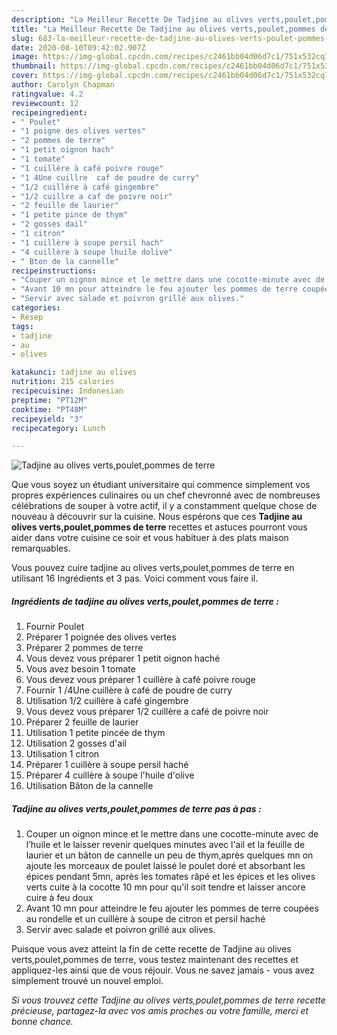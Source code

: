 ```yaml
---
description: "La Meilleur Recette De Tadjine au olives verts,poulet,pommes de terre"
title: "La Meilleur Recette De Tadjine au olives verts,poulet,pommes de terre"
slug: 683-la-meilleur-recette-de-tadjine-au-olives-verts-poulet-pommes-de-terre
date: 2020-08-10T09:42:02.907Z
image: https://img-global.cpcdn.com/recipes/c2461bb04d06d7c1/751x532cq70/tadjine-au-olives-vertspouletpommes-de-terre-photo-principale-de-la-recette.jpg
thumbnail: https://img-global.cpcdn.com/recipes/c2461bb04d06d7c1/751x532cq70/tadjine-au-olives-vertspouletpommes-de-terre-photo-principale-de-la-recette.jpg
cover: https://img-global.cpcdn.com/recipes/c2461bb04d06d7c1/751x532cq70/tadjine-au-olives-vertspouletpommes-de-terre-photo-principale-de-la-recette.jpg
author: Carolyn Chapman
ratingvalue: 4.2
reviewcount: 12
recipeingredient:
- " Poulet"
- "1 poigne des olives vertes"
- "2 pommes de terre"
- "1 petit oignon hach"
- "1 tomate"
- "1 cuillère à café poivre rouge"
- "1 4Une cuillre  caf de poudre de curry"
- "1/2 cuillère à café gingembre"
- "1/2 cuillre a caf de poivre noir"
- "2 feuille de laurier"
- "1 petite pince de thym"
- "2 gosses dail"
- "1 citron"
- "1 cuillère à soupe persil hach"
- "4 cuillère à soupe lhuile dolive"
- " Bton de la cannelle"
recipeinstructions:
- "Couper un oignon mince et le mettre dans une cocotte-minute avec de l’huile et le laisser revenir quelques minutes avec l&#39;ail et la feuille de laurier et un bâton de cannelle un peu de thym,après quelques mn on ajoute les morceaux de poulet laissé le poulet doré et absorbant les épices pendant 5mn, après les tomates râpé et les épices et les olives verts cuite à la cocotte 10 mn pour qu&#39;il soit tendre et laisser ancore cuire à feu doux"
- "Avant 10 mn pour atteindre le feu ajouter les pommes de terre coupées au rondelle et un cuillère à soupe de citron et persil haché"
- "Servir avec salade et poivron grillé aux olives."
categories:
- Resep
tags:
- tadjine
- au
- olives

katakunci: tadjine au olives 
nutrition: 215 calories
recipecuisine: Indonesian
preptime: "PT12M"
cooktime: "PT48M"
recipeyield: "3"
recipecategory: Lunch

---
```



![Tadjine au olives verts,poulet,pommes de terre](https://img-global.cpcdn.com/recipes/c2461bb04d06d7c1/751x532cq70/tadjine-au-olives-vertspouletpommes-de-terre-photo-principale-de-la-recette.jpg)

Que vous soyez un étudiant universitaire qui commence simplement vos propres expériences culinaires ou un chef chevronné avec de nombreuses célébrations de souper à votre actif, il y a constamment quelque chose de nouveau à découvrir sur la cuisine. Nous espérons que ces <strong> Tadjine au olives verts,poulet,pommes de terre </strong> recettes et astuces pourront vous aider dans votre cuisine ce soir et vous habituer à des plats maison remarquables.

<!--inarticleads1-->

Vous pouvez cuire tadjine au olives verts,poulet,pommes de terre en utilisant 16 Ingrédients et 3 pas. Voici comment vous faire il.

##### Ingrédients de tadjine au olives verts,poulet,pommes de terre :

1. Fournir  Poulet
1. Préparer 1 poignée des olives vertes
1. Préparer 2 pommes de terre
1. Vous devez vous préparer 1 petit oignon haché
1. Vous avez besoin 1 tomate
1. Vous devez vous préparer 1 cuillère à café poivre rouge
1. Fournir 1 /4Une cuillère à café de poudre de curry
1. Utilisation 1/2 cuillère à café gingembre
1. Vous devez vous préparer 1/2 cuillère a café de poivre noir
1. Préparer 2 feuille de laurier
1. Utilisation 1 petite pincée de thym
1. Utilisation 2 gosses d&#39;ail
1. Utilisation 1 citron
1. Préparer 1 cuillère à soupe persil haché
1. Préparer 4 cuillère à soupe l&#39;huile d&#39;olive
1. Utilisation  Bâton de la cannelle




<!--inarticleads2-->

##### Tadjine au olives verts,poulet,pommes de terre pas à pas :

1. Couper un oignon mince et le mettre dans une cocotte-minute avec de l’huile et le laisser revenir quelques minutes avec l&#39;ail et la feuille de laurier et un bâton de cannelle un peu de thym,après quelques mn on ajoute les morceaux de poulet laissé le poulet doré et absorbant les épices pendant 5mn, après les tomates râpé et les épices et les olives verts cuite à la cocotte 10 mn pour qu&#39;il soit tendre et laisser ancore cuire à feu doux
1. Avant 10 mn pour atteindre le feu ajouter les pommes de terre coupées au rondelle et un cuillère à soupe de citron et persil haché
1. Servir avec salade et poivron grillé aux olives.




<!--inarticleads1-->

<p>
Puisque vous avez atteint la fin de cette recette de Tadjine au olives verts,poulet,pommes de terre, vous testez maintenant des recettes et appliquez-les ainsi que de vous réjouir. Vous ne savez jamais - vous avez simplement trouvé un nouvel emploi.
</p>

<p>
<i>Si vous trouvez cette Tadjine au olives verts,poulet,pommes de terre recette précieuse, partagez-la avec vos amis proches ou votre famille, merci et bonne chance.</i>
</p>
